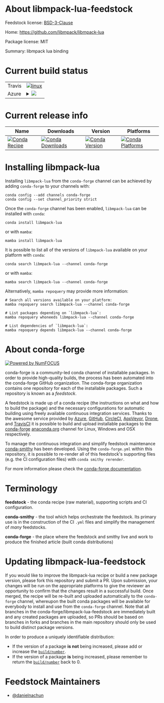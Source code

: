 About libmpack-lua-feedstock
============================

Feedstock license: [BSD-3-Clause](https://github.com/conda-forge/libmpack-lua-feedstock/blob/main/LICENSE.txt)

Home: https://github.com/libmpack/libmpack-lua

Package license: MIT

Summary: libmpack lua binding

Current build status
====================


<table><tr>
    <td>Travis</td>
    <td>
      <a href="https://app.travis-ci.com/conda-forge/libmpack-lua-feedstock">
        <img alt="linux" src="https://img.shields.io/travis/com/conda-forge/libmpack-lua-feedstock/main.svg?label=Linux">
      </a>
    </td>
  </tr>
    
  <tr>
    <td>Azure</td>
    <td>
      <details>
        <summary>
          <a href="https://dev.azure.com/conda-forge/feedstock-builds/_build/latest?definitionId=19282&branchName=main">
            <img src="https://dev.azure.com/conda-forge/feedstock-builds/_apis/build/status/libmpack-lua-feedstock?branchName=main">
          </a>
        </summary>
        <table>
          <thead><tr><th>Variant</th><th>Status</th></tr></thead>
          <tbody><tr>
              <td>linux_64</td>
              <td>
                <a href="https://dev.azure.com/conda-forge/feedstock-builds/_build/latest?definitionId=19282&branchName=main">
                  <img src="https://dev.azure.com/conda-forge/feedstock-builds/_apis/build/status/libmpack-lua-feedstock?branchName=main&jobName=linux&configuration=linux%20linux_64_" alt="variant">
                </a>
              </td>
            </tr><tr>
              <td>linux_aarch64</td>
              <td>
                <a href="https://dev.azure.com/conda-forge/feedstock-builds/_build/latest?definitionId=19282&branchName=main">
                  <img src="https://dev.azure.com/conda-forge/feedstock-builds/_apis/build/status/libmpack-lua-feedstock?branchName=main&jobName=linux&configuration=linux%20linux_aarch64_" alt="variant">
                </a>
              </td>
            </tr><tr>
              <td>osx_64</td>
              <td>
                <a href="https://dev.azure.com/conda-forge/feedstock-builds/_build/latest?definitionId=19282&branchName=main">
                  <img src="https://dev.azure.com/conda-forge/feedstock-builds/_apis/build/status/libmpack-lua-feedstock?branchName=main&jobName=osx&configuration=osx%20osx_64_" alt="variant">
                </a>
              </td>
            </tr><tr>
              <td>osx_arm64</td>
              <td>
                <a href="https://dev.azure.com/conda-forge/feedstock-builds/_build/latest?definitionId=19282&branchName=main">
                  <img src="https://dev.azure.com/conda-forge/feedstock-builds/_apis/build/status/libmpack-lua-feedstock?branchName=main&jobName=osx&configuration=osx%20osx_arm64_" alt="variant">
                </a>
              </td>
            </tr>
          </tbody>
        </table>
      </details>
    </td>
  </tr>
</table>

Current release info
====================

| Name | Downloads | Version | Platforms |
| --- | --- | --- | --- |
| [![Conda Recipe](https://img.shields.io/badge/recipe-libmpack--lua-green.svg)](https://anaconda.org/conda-forge/libmpack-lua) | [![Conda Downloads](https://img.shields.io/conda/dn/conda-forge/libmpack-lua.svg)](https://anaconda.org/conda-forge/libmpack-lua) | [![Conda Version](https://img.shields.io/conda/vn/conda-forge/libmpack-lua.svg)](https://anaconda.org/conda-forge/libmpack-lua) | [![Conda Platforms](https://img.shields.io/conda/pn/conda-forge/libmpack-lua.svg)](https://anaconda.org/conda-forge/libmpack-lua) |

Installing libmpack-lua
=======================

Installing `libmpack-lua` from the `conda-forge` channel can be achieved by adding `conda-forge` to your channels with:

```
conda config --add channels conda-forge
conda config --set channel_priority strict
```

Once the `conda-forge` channel has been enabled, `libmpack-lua` can be installed with `conda`:

```
conda install libmpack-lua
```

or with `mamba`:

```
mamba install libmpack-lua
```

It is possible to list all of the versions of `libmpack-lua` available on your platform with `conda`:

```
conda search libmpack-lua --channel conda-forge
```

or with `mamba`:

```
mamba search libmpack-lua --channel conda-forge
```

Alternatively, `mamba repoquery` may provide more information:

```
# Search all versions available on your platform:
mamba repoquery search libmpack-lua --channel conda-forge

# List packages depending on `libmpack-lua`:
mamba repoquery whoneeds libmpack-lua --channel conda-forge

# List dependencies of `libmpack-lua`:
mamba repoquery depends libmpack-lua --channel conda-forge
```


About conda-forge
=================

[![Powered by
NumFOCUS](https://img.shields.io/badge/powered%20by-NumFOCUS-orange.svg?style=flat&colorA=E1523D&colorB=007D8A)](https://numfocus.org)

conda-forge is a community-led conda channel of installable packages.
In order to provide high-quality builds, the process has been automated into the
conda-forge GitHub organization. The conda-forge organization contains one repository
for each of the installable packages. Such a repository is known as a *feedstock*.

A feedstock is made up of a conda recipe (the instructions on what and how to build
the package) and the necessary configurations for automatic building using freely
available continuous integration services. Thanks to the awesome service provided by
[Azure](https://azure.microsoft.com/en-us/services/devops/), [GitHub](https://github.com/),
[CircleCI](https://circleci.com/), [AppVeyor](https://www.appveyor.com/),
[Drone](https://cloud.drone.io/welcome), and [TravisCI](https://travis-ci.com/)
it is possible to build and upload installable packages to the
[conda-forge](https://anaconda.org/conda-forge) [anaconda.org](https://anaconda.org/)
channel for Linux, Windows and OSX respectively.

To manage the continuous integration and simplify feedstock maintenance
[conda-smithy](https://github.com/conda-forge/conda-smithy) has been developed.
Using the ``conda-forge.yml`` within this repository, it is possible to re-render all of
this feedstock's supporting files (e.g. the CI configuration files) with ``conda smithy rerender``.

For more information please check the [conda-forge documentation](https://conda-forge.org/docs/).

Terminology
===========

**feedstock** - the conda recipe (raw material), supporting scripts and CI configuration.

**conda-smithy** - the tool which helps orchestrate the feedstock.
                   Its primary use is in the construction of the CI ``.yml`` files
                   and simplify the management of *many* feedstocks.

**conda-forge** - the place where the feedstock and smithy live and work to
                  produce the finished article (built conda distributions)


Updating libmpack-lua-feedstock
===============================

If you would like to improve the libmpack-lua recipe or build a new
package version, please fork this repository and submit a PR. Upon submission,
your changes will be run on the appropriate platforms to give the reviewer an
opportunity to confirm that the changes result in a successful build. Once
merged, the recipe will be re-built and uploaded automatically to the
`conda-forge` channel, whereupon the built conda packages will be available for
everybody to install and use from the `conda-forge` channel.
Note that all branches in the conda-forge/libmpack-lua-feedstock are
immediately built and any created packages are uploaded, so PRs should be based
on branches in forks and branches in the main repository should only be used to
build distinct package versions.

In order to produce a uniquely identifiable distribution:
 * If the version of a package **is not** being increased, please add or increase
   the [``build/number``](https://docs.conda.io/projects/conda-build/en/latest/resources/define-metadata.html#build-number-and-string).
 * If the version of a package **is** being increased, please remember to return
   the [``build/number``](https://docs.conda.io/projects/conda-build/en/latest/resources/define-metadata.html#build-number-and-string)
   back to 0.

Feedstock Maintainers
=====================

* [@danielnachun](https://github.com/danielnachun/)


<!-- dummy commit to enable rerendering -->

